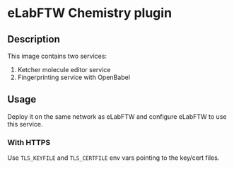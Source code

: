 # eLabFTW Chemistry plugin

## Description

This image contains two services:

1. Ketcher molecule editor service
2. Fingerprinting service with OpenBabel

## Usage

Deploy it on the same network as eLabFTW and configure eLabFTW to use this service.

### With HTTPS

Use `TLS_KEYFILE` and `TLS_CERTFILE` env vars pointing to the key/cert files.
